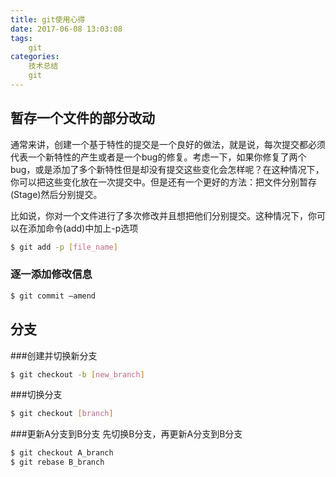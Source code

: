 ```yaml
---
title: git使用心得
date: 2017-06-08 13:03:08
tags:
	git
categories:
	技术总结
	git
---
```

## 暂存一个文件的部分改动

通常来讲，创建一个基于特性的提交是一个良好的做法，就是说，每次提交都必须代表一个新特性的产生或者是一个bug的修复。考虑一下，如果你修复了两个bug，或是添加了多个新特性但是却没有提交这些变化会怎样呢？在这种情况下，你可以把这些变化放在一次提交中。但是还有一个更好的方法：把文件分别暂存(Stage)然后分别提交。

比如说，你对一个文件进行了多次修改并且想把他们分别提交。这种情况下，你可以在添加命令(add)中加上-p选项
```bash
$ git add -p [file_name]
```

### 逐一添加修改信息
```bash
$ git commit –amend
```
## 分支
###创建并切换新分支
```bash
$ git checkout -b [new_branch]
```
###切换分支
```bash
$ git checkout [branch]
```
###更新A分支到B分支
先切换B分支，再更新A分支到B分支
```bash
$ git checkout A_branch
$ git rebase B_branch
```